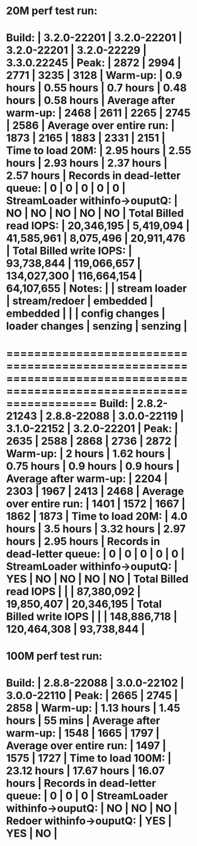 

20M perf test run:
======================================================================================================================
Build:                          |  3.2.0-22201   |  3.2.0-22201   |  3.2.0-22201   |  3.2.0-22229   |  3.3.0.22245   |
Peak:                           |  2872          |  2994          |  2771          |  3235          |  3128          |
Warm-up:                        |     0.9  hours |     0.55 hours |     0.7  hours |     0.48 hours |     0.58 hours |
Average after warm-up:          |  2468          |  2611          |  2265          |  2745          |  2586          |
Average over entire run:        |  1873          |  2165          |  1883          |  2331          |  2151          |
Time to load 20M:               |     2.95 hours |     2.55 hours |     2.93 hours |     2.37 hours |     2.57 hours |
Records in dead-letter queue:   |     0          |     0          |     0          |     0          |     0          |
StreamLoader withinfo->ouputQ:  |    NO          |    NO          |    NO          |    NO          |    NO          |
Total Billed read IOPS:         |   20,346,195   |    5,419,094   |   41,585,961   |    8,075,496   |   20,911,476   |
Total Billed write IOPS:        |   93,738,844   |  119,066,657   |  134,027,300   |  116,664,154   |   64,107,655   |
Notes:                          |                | stream loader  | stream/redoer  | embedded       | embedded       |
                                |                | config changes | loader changes | senzing        | senzing        |
======================================================================================================================

=====================================================================================================================
Build:                          |  2.8.2-21243  |  2.8.8-22088   |  3.0.0-22119   |  3.1.0-22152   |  3.2.0-22201   |
Peak:                           |  2635         |  2588          |  2868          |  2736          |  2872          |
Warm-up:                        |     2 hours   |     1.62 hours |     0.75 hours |     0.9  hours |     0.9  hours |
Average after warm-up:          |  2204         |  2303          |  1967          |  2413          |  2468          |
Average over entire run:        |  1401         |  1572          |  1667          |  1862          |  1873          |
Time to load 20M:               |     4.0 hours |     3.5 hours  |     3.32 hours |     2.97 hours |     2.95 hours |
Records in dead-letter queue:   |     0         |     0          |     0          |     0          |     0          |
StreamLoader withinfo->ouputQ:  |   YES         |    NO          |    NO          |    NO          |    NO          |
Total Billed read IOPS          |               |                |   87,380,092   |   19,850,407   |   20,346,195   |
Total Billed write IOPS         |               |                |  148,886,718   |  120,464,308   |   93,738,844   |
=====================================================================================================================



100M perf test run:
====================================================================================
Build:                          |  2.8.8-22088   |  3.0.0-22102   |  3.0.0-22110   |
Peak:                           |  2665          |  2745          |  2858          |
Warm-up:                        |     1.13 hours |     1.45 hours |    55 mins     |
Average after warm-up:          |  1548          |  1665          |  1797          |
Average over entire run:        |  1497          |  1575          |  1727          |
Time to load 100M:              |    23.12 hours |    17.67 hours |    16.07 hours |
Records in dead-letter queue:   |     0          |     0          |     0          |
StreamLoader withinfo->ouputQ:  |    NO          |    NO          |    NO          |
Redoer withinfo->ouputQ:        |   YES          |   YES          |    NO          |
====================================================================================

